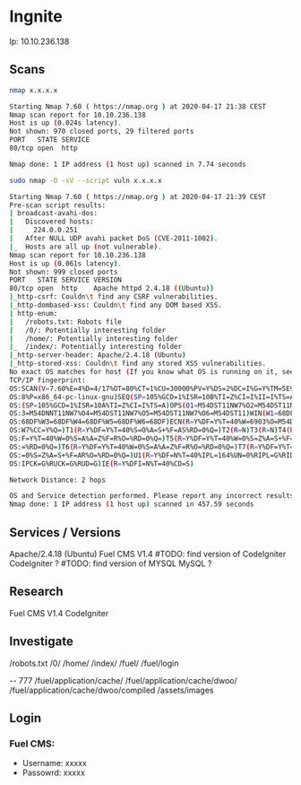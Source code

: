 # Ingnite
Ip: 10.10.236.138


## Scans

```bash
nmap x.x.x.x

Starting Nmap 7.60 ( https://nmap.org ) at 2020-04-17 21:38 CEST
Nmap scan report for 10.10.236.138
Host is up (0.024s latency).
Not shown: 970 closed ports, 29 filtered ports
PORT   STATE SERVICE
80/tcp open  http

Nmap done: 1 IP address (1 host up) scanned in 7.74 seconds
```

```bash
sudo nmap -O -sV --script vuln x.x.x.x

Starting Nmap 7.60 ( https://nmap.org ) at 2020-04-17 21:39 CEST
Pre-scan script results:
| broadcast-avahi-dos:
|   Discovered hosts:
|     224.0.0.251
|   After NULL UDP avahi packet DoS (CVE-2011-1002).
|_  Hosts are all up (not vulnerable).
Nmap scan report for 10.10.236.138
Host is up (0.061s latency).
Not shown: 999 closed ports
PORT   STATE SERVICE VERSION
80/tcp open  http    Apache httpd 2.4.18 ((Ubuntu))
|_http-csrf: Couldn\t find any CSRF vulnerabilities.
|_http-dombased-xss: Couldn\t find any DOM based XSS.
| http-enum:
|   /robots.txt: Robots file
|   /0/: Potentially interesting folder
|   /home/: Potentially interesting folder
|_  /index/: Potentially interesting folder
|_http-server-header: Apache/2.4.18 (Ubuntu)
|_http-stored-xss: Couldn\t find any stored XSS vulnerabilities.
No exact OS matches for host (If you know what OS is running on it, see https://nmap.org/submit/ ).
TCP/IP fingerprint:
OS:SCAN(V=7.60%E=4%D=4/17%OT=80%CT=1%CU=30000%PV=Y%DS=2%DC=I%G=Y%TM=5E9A07A
OS:8%P=x86_64-pc-linux-gnu)SEQ(SP=105%GCD=1%ISR=10B%TI=Z%CI=I%II=I%TS=A)SEQ
OS:(SP=105%GCD=1%ISR=10A%TI=Z%CI=I%TS=A)OPS(O1=M54DST11NW7%O2=M54DST11NW7%O
OS:3=M54DNNT11NW7%O4=M54DST11NW7%O5=M54DST11NW7%O6=M54DST11)WIN(W1=68DF%W2=
OS:68DF%W3=68DF%W4=68DF%W5=68DF%W6=68DF)ECN(R=Y%DF=Y%T=40%W=6903%O=M54DNNSN
OS:W7%CC=Y%Q=)T1(R=Y%DF=Y%T=40%S=O%A=S+%F=AS%RD=0%Q=)T2(R=N)T3(R=N)T4(R=Y%D
OS:F=Y%T=40%W=0%S=A%A=Z%F=R%O=%RD=0%Q=)T5(R=Y%DF=Y%T=40%W=0%S=Z%A=S+%F=AR%O
OS:=%RD=0%Q=)T6(R=Y%DF=Y%T=40%W=0%S=A%A=Z%F=R%O=%RD=0%Q=)T7(R=Y%DF=Y%T=40%W
OS:=0%S=Z%A=S+%F=AR%O=%RD=0%Q=)U1(R=Y%DF=N%T=40%IPL=164%UN=0%RIPL=G%RID=G%R
OS:IPCK=G%RUCK=G%RUD=G)IE(R=Y%DFI=N%T=40%CD=S)

Network Distance: 2 hops

OS and Service detection performed. Please report any incorrect results at https://nmap.org/submit/ .
Nmap done: 1 IP address (1 host up) scanned in 457.59 seconds

```

## Services / Versions

Apache/2.4.18 (Ubuntu)
Fuel CMS V1.4
#TODO: find version of CodeIgniter
CodeIgniter ?
#TODO: find version of MYSQL
MySQL ?

## Research
Fuel CMS V1.4
CodeIgniter

## Investigate
/robots.txt
/0/
/home/
/index/
/fuel/
/fuel/login

-- 777
/fuel/application/cache/
/fuel/application/cache/dwoo/
/fuel/application/cache/dwoo/compiled
/assets/images

## Login

### Fuel CMS:
 - Username: xxxxx
 - Passowrd: xxxxx
